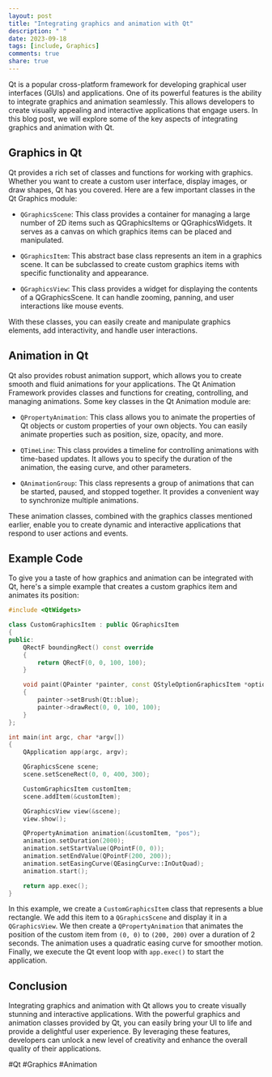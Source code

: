 ```yaml
---
layout: post
title: "Integrating graphics and animation with Qt"
description: " "
date: 2023-09-18
tags: [include, Graphics]
comments: true
share: true
---
```


Qt is a popular cross-platform framework for developing graphical user interfaces (GUIs) and applications. One of its powerful features is the ability to integrate graphics and animation seamlessly. This allows developers to create visually appealing and interactive applications that engage users. In this blog post, we will explore some of the key aspects of integrating graphics and animation with Qt.

## Graphics in Qt

Qt provides a rich set of classes and functions for working with graphics. Whether you want to create a custom user interface, display images, or draw shapes, Qt has you covered. Here are a few important classes in the Qt Graphics module:

- `QGraphicsScene`: This class provides a container for managing a large number of 2D items such as QGraphicsItems or QGraphicsWidgets. It serves as a canvas on which graphics items can be placed and manipulated.

- `QGraphicsItem`: This abstract base class represents an item in a graphics scene. It can be subclassed to create custom graphics items with specific functionality and appearance.

- `QGraphicsView`: This class provides a widget for displaying the contents of a QGraphicsScene. It can handle zooming, panning, and user interactions like mouse events.

With these classes, you can easily create and manipulate graphics elements, add interactivity, and handle user interactions.

## Animation in Qt

Qt also provides robust animation support, which allows you to create smooth and fluid animations for your applications. The Qt Animation Framework provides classes and functions for creating, controlling, and managing animations. Some key classes in the Qt Animation module are:

- `QPropertyAnimation`: This class allows you to animate the properties of Qt objects or custom properties of your own objects. You can easily animate properties such as position, size, opacity, and more.

- `QTimeLine`: This class provides a timeline for controlling animations with time-based updates. It allows you to specify the duration of the animation, the easing curve, and other parameters.

- `QAnimationGroup`: This class represents a group of animations that can be started, paused, and stopped together. It provides a convenient way to synchronize multiple animations.

These animation classes, combined with the graphics classes mentioned earlier, enable you to create dynamic and interactive applications that respond to user actions and events.

## Example Code

To give you a taste of how graphics and animation can be integrated with Qt, here's a simple example that creates a custom graphics item and animates its position:

```cpp
#include <QtWidgets>

class CustomGraphicsItem : public QGraphicsItem
{
public:
    QRectF boundingRect() const override
    {
        return QRectF(0, 0, 100, 100);
    }

    void paint(QPainter *painter, const QStyleOptionGraphicsItem *option, QWidget *widget) override
    {
        painter->setBrush(Qt::blue);
        painter->drawRect(0, 0, 100, 100);
    }
};

int main(int argc, char *argv[])
{
    QApplication app(argc, argv);

    QGraphicsScene scene;
    scene.setSceneRect(0, 0, 400, 300);

    CustomGraphicsItem customItem;
    scene.addItem(&customItem);

    QGraphicsView view(&scene);
    view.show();

    QPropertyAnimation animation(&customItem, "pos");
    animation.setDuration(2000);
    animation.setStartValue(QPointF(0, 0));
    animation.setEndValue(QPointF(200, 200));
    animation.setEasingCurve(QEasingCurve::InOutQuad);
    animation.start();

    return app.exec();
}
```

In this example, we create a `CustomGraphicsItem` class that represents a blue rectangle. We add this item to a `QGraphicsScene` and display it in a `QGraphicsView`. We then create a `QPropertyAnimation` that animates the position of the custom item from `(0, 0)` to `(200, 200)` over a duration of 2 seconds. The animation uses a quadratic easing curve for smoother motion. Finally, we execute the Qt event loop with `app.exec()` to start the application.

## Conclusion

Integrating graphics and animation with Qt allows you to create visually stunning and interactive applications. With the powerful graphics and animation classes provided by Qt, you can easily bring your UI to life and provide a delightful user experience. By leveraging these features, developers can unlock a new level of creativity and enhance the overall quality of their applications.

#Qt #Graphics #Animation